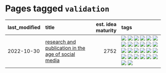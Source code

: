 # Pages tagged `validation`

|last_modified|title|est. idea maturity|tags
|:---|:---|---:|:---|
|2022-10-30|[research and publication in the age of social media](../research-and-social.md)|2752|[![](https://img.shields.io/badge/tag-arxiv-ebbec3)](../tags/arxiv.md) [![](https://img.shields.io/badge/tag-citation-112e27)](../tags/citation.md) [![](https://img.shields.io/badge/tag-corrections-da6994)](../tags/corrections.md) [![](https://img.shields.io/badge/tag-credit-d5f6c6)](../tags/credit.md) [![](https://img.shields.io/badge/tag-curation-77a0)](../tags/curation.md) [![](https://img.shields.io/badge/tag-discoverability-5d9a82)](../tags/discoverability.md) [![](https://img.shields.io/badge/tag-discussion-aa21fc)](../tags/discussion.md) [![](https://img.shields.io/badge/tag-feed-869bd0)](../tags/feed.md) [![](https://img.shields.io/badge/tag-git-c4c41f)](../tags/git.md) [![](https://img.shields.io/badge/tag-github-53417a)](../tags/github.md) [![](https://img.shields.io/badge/tag-historyofscience-92ab1c)](../tags/historyofscience.md) [![](https://img.shields.io/badge/tag-mastodon-12f6d5)](../tags/mastodon.md) [![](https://img.shields.io/badge/tag-openreview-48fb29)](../tags/openreview.md) [![](https://img.shields.io/badge/tag-paperswithcode-4db4d2)](../tags/paperswithcode.md) [![](https://img.shields.io/badge/tag-platform-12eec5)](../tags/platform.md) [![](https://img.shields.io/badge/tag-publication-708555)](../tags/publication.md) [![](https://img.shields.io/badge/tag-reproducibility-ea1833)](../tags/reproducibility.md) [![](https://img.shields.io/badge/tag-research-f14da)](../tags/research.md) [![](https://img.shields.io/badge/tag-retractions-1043a5)](../tags/retractions.md) [![](https://img.shields.io/badge/tag-search-35b163)](../tags/search.md) [![](https://img.shields.io/badge/tag-socialmedia-c4fb38)](../tags/socialmedia.md) [![](https://img.shields.io/badge/tag-stackoverflow-1eefac)](../tags/stackoverflow.md) [![](https://img.shields.io/badge/tag-subscription-3f9741)](../tags/subscription.md) [![](https://img.shields.io/badge/tag-transparency-4a3565)](../tags/transparency.md) [![](https://img.shields.io/badge/tag-twitter-c6963e)](../tags/twitter.md) [![](https://img.shields.io/badge/tag-validation-6013c8)](../tags/validation.md)|